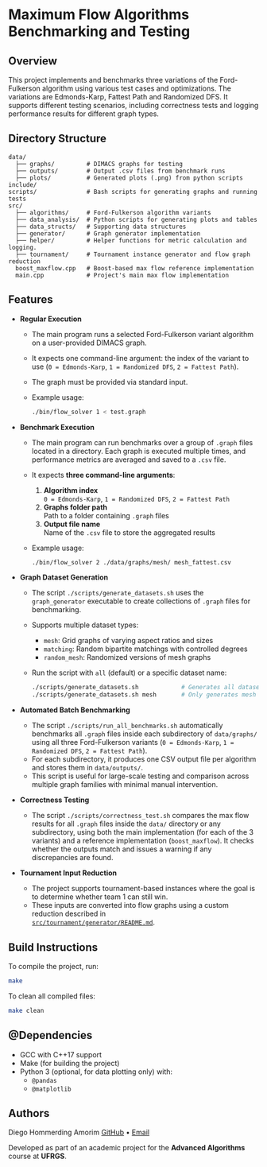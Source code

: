 # Maximum Flow Algorithms Benchmarking and Testing

## Overview

This project implements and benchmarks three variations of the Ford-Fulkerson algorithm using various test cases and optimizations. The variations are Edmonds-Karp, Fattest Path and Randomized DFS. It supports different testing scenarios, including correctness tests and logging performance results for different graph types.

## Directory Structure

```Folder
data/
  ├── graphs/         # DIMACS graphs for testing
  ├── outputs/        # Output .csv files from benchmark runs
  ├── plots/          # Generated plots (.png) from python scripts
include/
scripts/              # Bash scripts for generating graphs and running tests
src/
  ├── algorithms/     # Ford-Fulkerson algorithm variants
  ├── data_analysis/  # Python scripts for generating plots and tables
  ├── data_structs/   # Supporting data structures
  ├── generator/      # Graph generator implementation
  ├── helper/         # Helper functions for metric calculation and logging.
  ├── tournament/     # Tournament instance generator and flow graph reduction
  boost_maxflow.cpp   # Boost-based max flow reference implementation
  main.cpp            # Project's main max flow implementation
```

## Features

- **Regular Execution**

  - The main program runs a selected Ford-Fulkerson variant algorithm on a user-provided DIMACS graph.
  - It expects one command-line argument: the index of the variant to use (`0 = Edmonds-Karp`, `1 = Randomized DFS`, `2 = Fattest Path`).
  - The graph must be provided via standard input.
  - Example usage:

    ```sh
    ./bin/flow_solver 1 < test.graph
    ```

- **Benchmark Execution**

  - The main program can run benchmarks over a group of `.graph` files located in a directory. Each graph is executed multiple times, and performance metrics are averaged and saved to a `.csv` file.
  - It expects **three command-line arguments**:
    1. **Algorithm index**  
       `0 = Edmonds-Karp`, `1 = Randomized DFS`, `2 = Fattest Path`
    2. **Graphs folder path**  
       Path to a folder containing `.graph` files
    3. **Output file name**  
       Name of the `.csv` file to store the aggregated results
  - Example usage:

    ```sh
    ./bin/flow_solver 2 ./data/graphs/mesh/ mesh_fattest.csv
    ```

- **Graph Dataset Generation**

  - The script `./scripts/generate_datasets.sh` uses the `graph_generator` executable to create collections of `.graph` files for benchmarking.
  - Supports multiple dataset types:
    - `mesh`: Grid graphs of varying aspect ratios and sizes
    - `matching`: Random bipartite matchings with controlled degrees
    - `random_mesh`: Randomized versions of mesh graphs
  - Run the script with `all` (default) or a specific dataset name:

    ```sh
    ./scripts/generate_datasets.sh            # Generates all datasets
    ./scripts/generate_datasets.sh mesh       # Only generates mesh graphs
    ```

- **Automated Batch Benchmarking**

  - The script `./scripts/run_all_benchmarks.sh` automatically benchmarks all `.graph` files inside each subdirectory of `data/graphs/` using all three Ford-Fulkerson variants (`0 = Edmonds-Karp`, `1 = Randomized DFS`, `2 = Fattest Path`).
  - For each subdirectory, it produces one CSV output file per algorithm and stores them in `data/outputs/`.
  - This script is useful for large-scale testing and comparison across multiple graph families with minimal manual intervention.

- **Correctness Testing**

  - The script `./scripts/correctness_test.sh` compares the max flow results for all `.graph` files inside the `data/` directory or any subdirectory, using both the main implementation (for each of the 3 variants) and a reference implementation (`boost_maxflow`). It checks whether the outputs match and issues a warning if any discrepancies are found.

- **Tournament Input Reduction**
  - The project supports tournament-based instances where the goal is to determine whether team 1 can still win.
  - These inputs are converted into flow graphs using a custom reduction described in  
    [`src/tournament/generator/README.md`](src/tournament/generator/README.md).

## Build Instructions

To compile the project, run:

```sh
make
```

To clean all compiled files:

```sh
make clean
```

## @Dependencies

- GCC with C++17 support
- Make (for building the project)
- Python 3 (optional, for data plotting only) with:
  - `@pandas`
  - `@matplotlib`

## Authors

Diego Hommerding Amorim [GitHub](https://github.com/diegohommer) • [Email](mailto:daugsteel@gmail.com)

Developed as part of an academic project for the **Advanced Algorithms** course at **UFRGS**.
